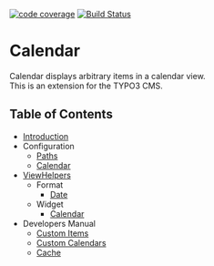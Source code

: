 [![code coverage](https://codecov.io/gh/dwenzel/t3calendar/branch/master/graph/badge.svg)](https://codecov.io/gh/dwenzel/t3calendar)
[![Build Status](https://travis-ci.org/dwenzel/t3calendar.svg?branch=master)](https://travis-ci.org/dwenzel/t3calendar)

Calendar
========

Calendar displays arbitrary items in a calendar view.  
This is an extension for the TYPO3 CMS. 


## Table of Contents

* [Introduction](./Documentation/Introduction.md)
* Configuration
    * [Paths](./Documentation/Configuration/Paths.md)
    * [Calendar](./Documentation/Configuration/Calendar.md)
* [ViewHelpers](./Documentation/ViewHelpers/ViewHelpers.md)
    * Format
        * [Date](./Documentation/ViewHelpers/Format/DateViewHelper.md)
    * Widget
        * [Calendar](./Documentation/ViewHelpers/Widget/CalendarViewHelper.md)
* Developers Manual
    * [Custom Items](./Documentation/DevelopersManual/CustomItems.md)
    * [Custom Calendars](./Documentation/DevelopersManual/CustomCalendars.md)
    * [Cache](./Documentation/DevelopersManual/Cache.md)
